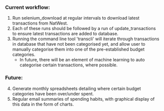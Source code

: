 ### Current workflow:
1. Run selenium_download at regular intervals to download latest transactions from NatWest.
2. Each of these runs should be followed by a run of update_transactions to ensure latest
 transactions are added to database.
3. Running the command line tool 'transcli' will iterate through transactions in database
 that have not been categorised yet, and allow user to manually categorise them into one
 of the pre-established budget categories.
    - In future, there will be an element of machine learning to auto categorise
     certain transactions, where possible.

### Future:
4. Generate monthly spreadsheets detailing where certain budget categories have been
 over/under spent.
5. Regular email summaries of spending habits, with graphical display of this data 
 in the form of charts. 